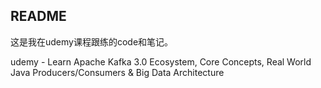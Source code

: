 ## README

这是我在udemy课程跟练的code和笔记。

udemy - Learn Apache Kafka 3.0 Ecosystem, Core Concepts, Real World Java Producers/Consumers & Big Data Architecture
